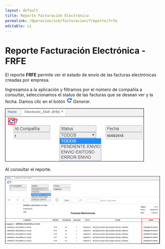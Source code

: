 ```yaml
---
layout: default
title: Reporte Facturación Electrónica
permalink: /Operacion/scm/facturacion/freporte/frfe
editable: si
---
```


# Reporte Facturación Electrónica - FRFE

El reporte **FRFE** permite ver el estado de envío de las facturas electrónicas creadas por empresa.  

Ingresamos a la aplicación y filtramos por el número de compañía a consultar, seleccionamos el status de las facturas que se desean ver y la fecha. Damos clic en el botón ![](actualizar.png) _Generar_.  

![](frfe.png)

Al consultar el reporte.  

![](frfe1.png)